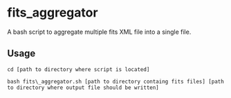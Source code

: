 # fits_aggregator
A bash script to aggregate multiple fits XML file into a single file.

## Usage
```
cd [path to directory where script is located]

bash fits\_aggregator.sh [path to directory containg fits files] [path to directory where output file should be written]
```


